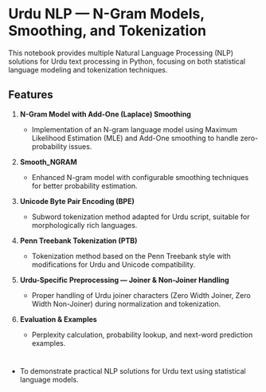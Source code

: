 # Urdu NLP — N-Gram Models, Smoothing, and Tokenization

This notebook provides multiple Natural Language Processing (NLP) solutions for Urdu text processing in Python, focusing on both statistical language modeling and tokenization techniques.

##  Features

1. **N-Gram Model with Add-One (Laplace) Smoothing**  
   - Implementation of an N-gram language model using Maximum Likelihood Estimation (MLE) and Add-One smoothing to handle zero-probability issues.

2. **Smooth_NGRAM**  
   - Enhanced N-gram model with configurable smoothing techniques for better probability estimation.

3. **Unicode Byte Pair Encoding (BPE)**  
   - Subword tokenization method adapted for Urdu script, suitable for morphologically rich languages.

4. **Penn Treebank Tokenization (PTB)**  
   - Tokenization method based on the Penn Treebank style with modifications for Urdu and Unicode compatibility.

5. **Urdu-Specific Preprocessing — Joiner & Non-Joiner Handling**  
   - Proper handling of Urdu joiner characters (Zero Width Joiner, Zero Width Non-Joiner) during normalization and tokenization.

6. **Evaluation & Examples**  
   - Perplexity calculation, probability lookup, and next-word prediction examples.


#
- To demonstrate practical NLP solutions for Urdu text using statistical language models.

